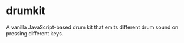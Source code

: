 # drumkit
A vanilla JavaScript-based drum kit that emits different drum sound on pressing different keys.
